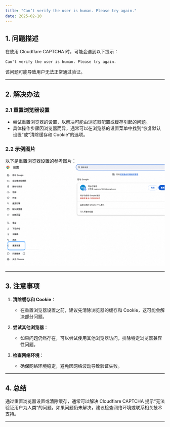 ```yaml
---
title: "Can‘t verify the user is human. Please try again."
date: 2025-02-10
---
```


## **1. 问题描述**

在使用 Cloudflare CAPTCHA 时，可能会遇到以下提示：

```
Can't verify the user is human. Please try again.
```

该问题可能导致用户无法正常通过验证。

---

## **2. 解决办法**

### **2.1 重置浏览器设置**

- 尝试重置浏览器的设置，以解决可能由浏览器配置或缓存引起的问题。
- 具体操作步骤因浏览器而异，通常可以在浏览器的设置菜单中找到“恢复默认设置”或“清除缓存和 Cookie”的选项。

### **2.2 示例图片**

以下是重置浏览器设置的参考图片：
![重置浏览器设置](image.png)

---

## **3. 注意事项**

1. **清除缓存和 Cookie**：
   - 在重置浏览器设置之前，建议先清除浏览器的缓存和 Cookie，这可能会解决部分问题。

2. **尝试其他浏览器**：
   - 如果问题仍然存在，可以尝试使用其他浏览器访问，排除特定浏览器兼容性问题。

3. **检查网络环境**：
   - 确保网络环境稳定，避免因网络波动导致验证失败。

---

## **4. 总结**

通过重置浏览器设置或清除缓存，通常可以解决 Cloudflare CAPTCHA 提示“无法验证用户为人类”的问题。如果问题仍未解决，建议检查网络环境或联系相关技术支持。

---
